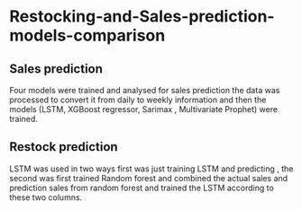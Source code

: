 # Restocking-and-Sales-prediction-models-comparison
## Sales prediction
Four models were trained and analysed for sales prediction the data was processed to convert it from daily to weekly information and then the models (LSTM, XGBoost regressor, Sarimax , Multivariate Prophet) were trained.
## Restock prediction
LSTM was used in two ways first was just training LSTM and predicting , the second was first trained Random forest and combined the actual sales and prediction sales from random forest and trained the LSTM according to these two columns.
